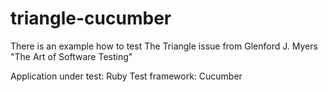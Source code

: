 # triangle-cucumber

There is an example how to test The Triangle issue from Glenford J. Myers "The Art of Software Testing"

Application under test: Ruby
Test framework: Cucumber
